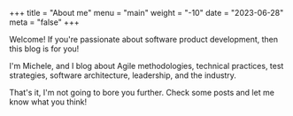+++
title = "About me"
menu = "main"
weight = "-10"
date = "2023-06-28"
meta = "false"
+++

Welcome! If you're passionate about software product development, then this blog is for you!

I'm Michele, and I blog about Agile methodologies, technical practices, test strategies, software architecture, leadership, and the industry.

That's it, I'm not going to bore you further. Check some posts and let me know what you think!